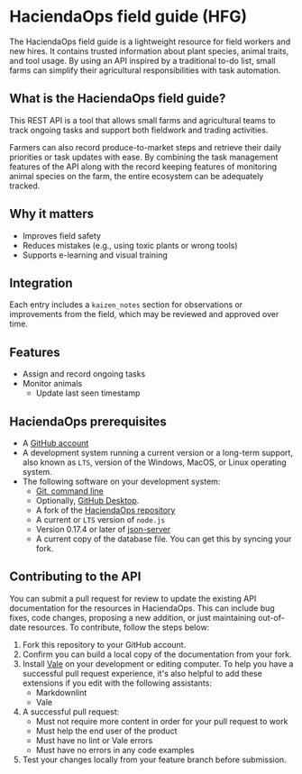 # HaciendaOps field guide (HFG)

The HaciendaOps field guide is a lightweight resource for field workers and new hires. It contains trusted information about plant species, animal traits, and tool usage. By using an API inspired by a traditional to-do list, small farms can simplify their agricultural responsibilities with task automation.

## What is the HaciendaOps field guide?

This REST API is a tool that allows small farms and agricultural teams to track ongoing tasks and support both fieldwork and trading activities.

Farmers can also record produce-to-market steps and retrieve their daily priorities or task updates with ease. By combining
the task management features of the API along with the record keeping features of monitoring animal species on the farm,
the entire ecosystem can be adequately tracked.

## Why it matters

- Improves field safety
- Reduces mistakes (e.g., using toxic plants or wrong tools)
- Supports e-learning and visual training

## Integration

Each entry includes a `kaizen_notes` section for observations or improvements from the field, which may be reviewed and approved over time.

## Features

- Assign and record ongoing tasks
- Monitor animals
    - Update last seen timestamp

## HaciendaOps prerequisites

- A [GitHub account](https://github.com)
- A development system running a current version or a
long-term support, also known as `LTS`, version of the Windows, MacOS, or Linux operating system.
- The following software on your development system:
    - [Git, command line](https://docs.github.com/en/get-started/quickstart/set-up-git)
    - Optionally, [GitHub Desktop](https://desktop.github.com).
    - A fork of the [HaciendaOps repository](https://github.com/rgmejiagroup/HaciendaOps)
    - A current or `LTS` version of `node.js`
    - Version 0.17.4 or later of [json-server](https://www.npmjs.com/package/json-server)
    - A current copy of the database file. You can get this by syncing your fork.

## Contributing to the API

You can submit a pull request for review to update the existing API documentation for the resources in HaciendaOps.
This can include bug fixes, code changes, proposing a new addition, or just maintaining out-of-date resources.
To contribute, follow the steps below:

1. Fork this repository to your GitHub account.
2. Confirm you can build a local copy of the documentation from your fork.
3. Install [Vale](https://vale.sh/) on your development or editing computer.
   To help you have a successful pull request experience, it's also helpful
   to add these extensions if you edit with the following assistants:
    - Markdownlint
    - Vale
4. A successful pull request:
    - Must not require more content in order for your pull request to work
    - Must help the end user of the product
    - Must have no lint or Vale errors
    - Must have no errors in any code examples
5. Test your changes locally from your feature branch before submission.

